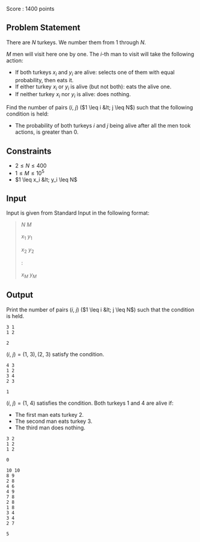 Score : $1400$ points

## Problem Statement

There are $N$ turkeys.
We number them from $1$ through $N$.

$M$ men will visit here one by one.
The $i$-th man to visit will take the following action:

- If both turkeys $x_i$ and $y_i$ are alive: selects one of them with equal probability, then eats it.
- If either turkey $x_i$ or $y_i$ is alive (but not both): eats the alive one.
- If neither turkey $x_i$ nor $y_i$ is alive: does nothing.

Find the number of pairs $(i,\ j)$ ($1 \leq i &lt; j \leq N$) such that the following condition is held:

- The probability of both turkeys $i$ and $j$ being alive after all the men took actions, is greater than $0$.

## Constraints

- $2 \leq N \leq 400$
- $1 \leq M \leq 10^5$
- $1 \leq x_i &lt; y_i \leq N$

## Input

Input is given from Standard Input in the following format:

> $N$ $M$
> 
> $x_1$ $y_1$
> 
> $x_2$ $y_2$
> 
> $:$
> 
> $x_M$ $y_M$

## Output

Print the number of pairs $(i,\ j)$ ($1 \leq i &lt; j \leq N$) such that the condition is held.

```input1
3 1
1 2
```

```output1
2
```

$(i,\ j) = (1,\ 3), (2,\ 3)$ satisfy the condition.

```input2
4 3
1 2
3 4
2 3
```

```output2
1
```

$(i,\ j) = (1,\ 4)$ satisfies the condition.
Both turkeys $1$ and $4$ are alive if:

- The first man eats turkey $2$.
- The second man eats turkey $3$.
- The third man does nothing.

```input3
3 2
1 2
1 2
```

```output3
0
```

```input4
10 10
8 9
2 8
4 6
4 9
7 8
2 8
1 8
3 4
3 4
2 7
```

```output4
5
```